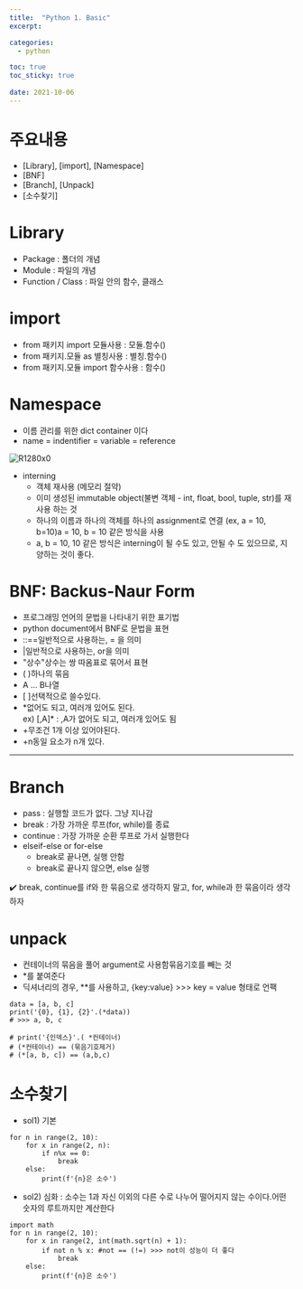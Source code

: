```yaml
---
title:  "Python 1. Basic"
excerpt:

categories:
  - python

toc: true
toc_sticky: true
 
date: 2021-10-06
---
```




# 주요내용

-   \[Library\], \[import\], \[Namespace\]
-   \[BNF\]
-   \[Branch\], \[Unpack\]
-   \[소수찾기\]

# Library

-   Package : 폴더의 개념
-   Module : 파일의 개념
-   Function / Class : 파일 안의 함수, 클래스

# import

-   from 패키지 import 모듈사용 : 모듈.함수()
-   from 패키지.모듈 as 별칭사용 : 별칭.함수()
-   from 패키지.모듈 import 함수사용 : 함수()

# Namespace

-   이름 관리를 위한 dict container 이다
-   name = indentifier = variable = reference

![R1280x0](https://user-images.githubusercontent.com/65662520/136141886-075fab9b-faa5-4c42-acf4-c3007824284b.png)

-   interning
    -   객체 재사용 (메모리 절약)
    -   이미 생성된 immutable object(불변 객체 - int, float, bool, tuple, str)를 재사용 하는 것
    -   하나의 이름과 하나의 객체를 하나의 assignment로 연결 (ex, a = 10, b=10)a = 10, b = 10 같은 방식을 사용
    -   a, b = 10, 10 같은 방식은 interning이 될 수도 있고, 안될 수 도 있으므로, 지양하는 것이 좋다.

# BNF: Backus-Naur Form

-   프로그래밍 언어의 문법을 나타내기 위한 표기법
-   python document에서 BNF로 문법을 표현
-   ::==일반적으로 사용하는, = 을 의미
-   |일반적으로 사용하는, or을 의미
-   "상수"상수는 쌍 따옴표로 묶어서 표현
-   ( )하나의 묶음
-   A ... B나열
-   \[ \]선택적으로 쓸수있다.
-   \*없어도 되고, 여러개 있어도 된다.  
    ex) \[,A\]\* : ,A가 없어도 되고, 여러개 있어도 됨
-   +무조건 1개 이상 있어야된다.
-   +n동일 요소가 n개 있다.

---

# Branch

-   pass : 실행할 코드가 없다. 그냥 지나감
-   break : 가장 가까운 루프(for, while)를 종료
-   continue : 가장 가까운 순환 루프로 가서 실행한다
-   elseif-else or for-else
    -   break로 끝나면, 실행 안함
    -   break로 끝나지 않으면, else 실행

✔️ break, continue를 if와 한 묶음으로 생각하지 말고, for, while과 한 묶음이라 생각하자

# unpack

-   컨테이너의 묶음을 풀어 argument로 사용함묶음기호를 빼는 것
-   \*를 붙여준다
-   딕셔너리의 경우, \*\*를 사용하고, {key:value} >>> key = value 형태로 언팩

```
data = [a, b, c]
print('{0}, {1}, {2}'.(*data))
# >>> a, b, c

# print('{인덱스}'.( *컨테이너)
# (*컨테이너) == (묶음기호제거)
# (*[a, b, c]) == (a,b,c)
```

# 소수찾기

-   sol1) 기본

```
for n in range(2, 10):
    for x in range(2, n):
        if n%x == 0:
            break
    else:
        print(f'{n}은 소수')
```

-   sol2) 심화 : 소수는 1과 자신 이외의 다른 수로 나누어 떨어지지 않는 수이다.어떤 숫자의 루트까지만 계산한다

```
import math
for n in range(2, 10):
    for x in range(2, int(math.sqrt(n) + 1):
        if not n % x: #not == (!=) >>> not이 성능이 더 좋다
            break
    else:
        print(f'{n}은 소수')
```

